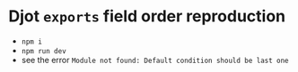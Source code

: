# Djot `exports` field order reproduction

- `npm i`
- `npm run dev`
- see the error `Module not found: Default condition should be last one`
